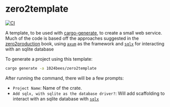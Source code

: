 # zero2template
[![CI](https://github.com/1024bees/zero2template/actions/workflows/ci.yml/badge.svg)](https://github.com/1024bees/zero2template/actions/workflows/ci.yml)

A template, to be used with [cargo-generate], to create a small web service. Much of the code is based off the approaches suggested in the [zero2production]  book, using [`axum`] as the framework and [`sqlx`] for interacting with an sqlite database


To generate a project using this template:

```bash
cargo generate -a 1024bees/zero2template
```

After running the command, there will be a few prompts:
- `Project Name`: Name of the crate.
- `Add sqlx, with sqlite as the database driver?`: Will add scaffolding to interact with an sqlite database with [`sqlx`]



[cargo-generate]: https://github.com/cargo-generate/cargo-generate
[`axum`]: https://github.com/tokio-rs/axum
[`sqlx`]: https://github.com/launchbadge/sqlx
[zero2production]: https://www.zero2prod.com/index.html

